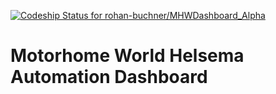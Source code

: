 [ ![Codeship Status for rohan-buchner/MHWDashboard_Alpha](https://app.codeship.com/projects/c9ae0190-decd-0133-932f-4612197ec823/status?branch=master)](https://app.codeship.com/projects/144819)

# Motorhome World Helsema Automation Dashboard
